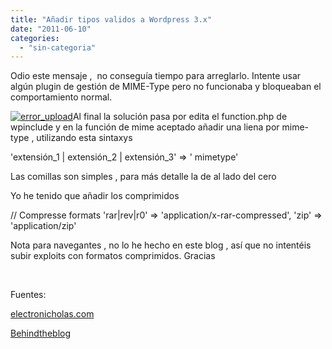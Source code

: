 ```yaml
---
title: "Añadir tipos validos a Wordpress 3.x"
date: "2011-06-10"
categories: 
  - "sin-categoria"
---
```


Odio este mensaje ,  no conseguía tiempo para arreglarlo. Intente usar algún plugin de gestión de MIME-Type pero no funcionaba y bloqueaban el comportamiento normal.

[![](images/error_upload.jpg "error_upload")](https://luispuente.net/wp-content/uploads/2011/06/error_upload.jpg)Al final la solución pasa por edita el function.php de wpinclude y en la función de mime aceptado añadir una liena por mime-type , utilizando esta sintaxys

 'extensión\_1 | extensión\_2 | extensión\_3' => ' mimetype'

Las comillas son simples , para más detalle la de al lado del cero

Yo he tenido que añadir los comprimidos

// Compresse formats
'rar|rev|r0' => 'application/x-rar-compressed',
'zip' => 'application/zip'

Nota para navegantes , no lo he hecho en este blog , así que no intentéis subir exploits con formatos comprimidos. Gracias

 

Fuentes:

[electronicholas.com](https://electronicholas.com/2010/08/how-to-force-wordpress-3-to-accept-different-upload-file-types/ "How to force Wordpress 3 to accept different upload file types")

[Behindtheblog](https://blogs.voxeo.com/behindtheblog/2008/10/28/how-to-allow-the-upload-of-newer-file-types-not-listed-in-wordpress/ "How to allow the upload of newer file types not listed in Wordpress")
